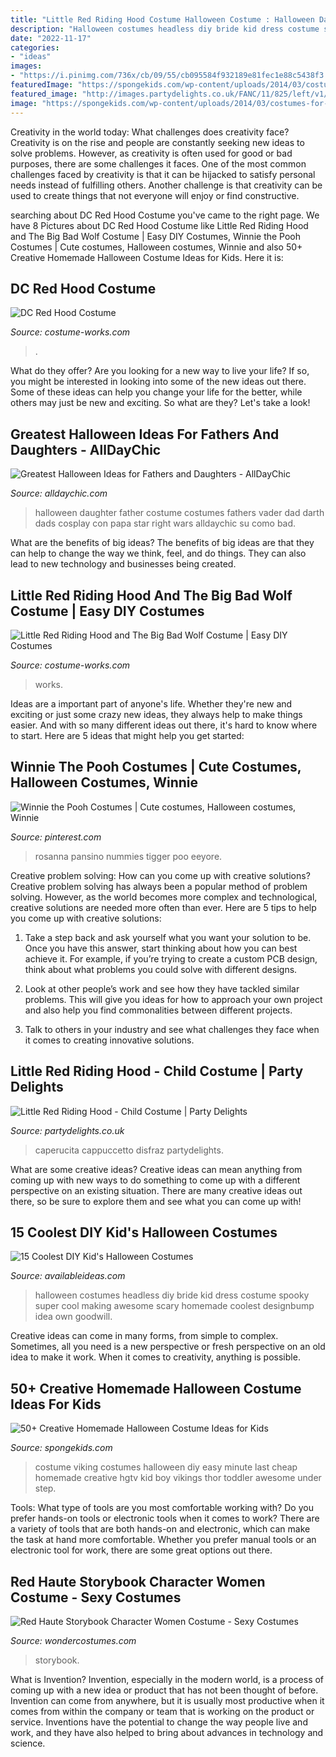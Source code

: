 ```yaml
---
title: "Little Red Riding Hood Costume Halloween Costume : Halloween Daughter Father Costume Costumes Fathers Vader Dad Darth Dads Cosplay Con Papa Star Right Wars Alldaychic Su Como Bad"
description: "Halloween costumes headless diy bride kid dress costume spooky super cool making awesome scary homemade coolest designbump idea own goodwill"
date: "2022-11-17"
categories:
- "ideas"
images:
- "https://i.pinimg.com/736x/cb/09/55/cb095584f932189e81fec1e88c5438f3.jpg"
featuredImage: "https://spongekids.com/wp-content/uploads/2014/03/costumes-for-kids/14-viking-kid-costume-idea.jpg"
featured_image: "http://images.partydelights.co.uk/FANC/11/825/left/v1/flxm/2.jpg"
image: "https://spongekids.com/wp-content/uploads/2014/03/costumes-for-kids/14-viking-kid-costume-idea.jpg"
---
```



Creativity in the world today: What challenges does creativity face?
Creativity is on the rise and people are constantly seeking new ideas to solve problems. However, as creativity is often used for good or bad purposes, there are some challenges it faces. One of the most common challenges faced by creativity is that it can be hijacked to satisfy personal needs instead of fulfilling others. Another challenge is that creativity can be used to create things that not everyone will enjoy or find constructive.

	

		
searching about DC Red Hood Costume you've came to the right page. We have 8 Pictures about DC Red Hood Costume like Little Red Riding Hood and The Big Bad Wolf Costume | Easy DIY Costumes, Winnie the Pooh Costumes | Cute costumes, Halloween costumes, Winnie and also 50+ Creative Homemade Halloween Costume Ideas for Kids. Here it is:
		
    
## DC Red Hood Costume

<img loading=lazy src="https://photos.costume-works.com/full/red_hood.jpg" onerror="this.onerror=null;this.src='https://tse3.mm.bing.net/th?id=OIP.VVvxFS-xL_t6A17TXDZVUgDYEg&amp;pid=15.1';" alt="DC Red Hood Costume">

_Source: costume-works.com_

>. 

	

What do they offer?
Are you looking for a new way to live your life? If so, you might be interested in looking into some of the new ideas out there. Some of these ideas can help you change your life for the better, while others may just be new and exciting. So what are they? Let's take a look!

    
## Greatest Halloween Ideas For Fathers And Daughters - AllDayChic

<img loading=lazy src="http://alldaychic.com/wp-content/uploads/2016/10/father-daughter-halloween-costumes-idea.jpg" onerror="this.onerror=null;this.src='https://tse4.mm.bing.net/th?id=OIP.w0ZJpMKhbVNv1QB55qDDSwHaLG&amp;pid=15.1';" alt="Greatest Halloween Ideas for Fathers and Daughters - AllDayChic">

_Source: alldaychic.com_

>halloween daughter father costume costumes fathers vader dad darth dads cosplay con papa star right wars alldaychic su como bad. 

	

What are the benefits of big ideas?
The benefits of big ideas are that they can help to change the way we think, feel, and do things. They can also lead to new technology and businesses being created.

    
## Little Red Riding Hood And The Big Bad Wolf Costume | Easy DIY Costumes

<img loading=lazy src="https://photos.costume-works.com/full/little_red_riding_hood_and_the_big_bad_wolf66.jpg" onerror="this.onerror=null;this.src='https://tse3.mm.bing.net/th?id=OIP.tY2cnRiPGUiVVKVXudl5PQHaNK&amp;pid=15.1';" alt="Little Red Riding Hood and The Big Bad Wolf Costume | Easy DIY Costumes">

_Source: costume-works.com_

>works. 

	

Ideas are a important part of anyone's life. Whether they're new and exciting or just some crazy new ideas, they always help to make things easier. And with so many different ideas out there, it's hard to know where to start. Here are 5 ideas that might help you get started: 

    
## Winnie The Pooh Costumes | Cute Costumes, Halloween Costumes, Winnie

<img loading=lazy src="https://i.pinimg.com/736x/cb/09/55/cb095584f932189e81fec1e88c5438f3.jpg" onerror="this.onerror=null;this.src='https://tse1.mm.bing.net/th?id=OIP.9Zw7_4-6p34zSD0pvyLYggHaJ3&amp;pid=15.1';" alt="Winnie the Pooh Costumes | Cute costumes, Halloween costumes, Winnie">

_Source: pinterest.com_

>rosanna pansino nummies tigger poo eeyore. 

	

Creative problem solving: How can you come up with creative solutions?
Creative problem solving has always been a popular method of problem solving. However, as the world becomes more complex and technological, creative solutions are needed more often than ever. Here are 5 tips to help you come up with creative solutions:
1. Take a step back and ask yourself what you want your solution to be. Once you have this answer, start thinking about how you can best achieve it. For example, if you’re trying to create a custom PCB design, think about what problems you could solve with different designs.

2. Look at other people’s work and see how they have tackled similar problems. This will give you ideas for how to approach your own project and also help you find commonalities between different projects.

3. Talk to others in your industry and see what challenges they face when it comes to creating innovative solutions.

    
## Little Red Riding Hood - Child Costume | Party Delights

<img loading=lazy src="http://images.partydelights.co.uk/FANC/11/825/left/v1/flxm/2.jpg" onerror="this.onerror=null;this.src='https://tse4.mm.bing.net/th?id=OIP.aT8Dpb3Vkpko6FgB2l4h9QHaJ4&amp;pid=15.1';" alt="Little Red Riding Hood - Child Costume | Party Delights">

_Source: partydelights.co.uk_

>caperucita cappuccetto disfraz partydelights. 

	

What are some creative ideas?
Creative ideas can mean anything from coming up with new ways to do something to come up with a different perspective on an existing situation. There are many creative ideas out there, so be sure to explore them and see what you can come up with!

    
## 15 Coolest DIY Kid&#039;s Halloween Costumes

<img loading=lazy src="http://availableideas.com/wp-content/uploads/2015/10/This-super-spooky-headless-bride.jpg" onerror="this.onerror=null;this.src='https://tse4.mm.bing.net/th?id=OIP.C-6WzF3a_W4spDeYvFjTsgHaLn&amp;pid=15.1';" alt="15 Coolest DIY Kid&#039;s Halloween Costumes">

_Source: availableideas.com_

>halloween costumes headless diy bride kid dress costume spooky super cool making awesome scary homemade coolest designbump idea own goodwill. 

	

Creative ideas can come in many forms, from simple to complex. Sometimes, all you need is a new perspective or fresh perspective on an old idea to make it work. When it comes to creativity, anything is possible.

    
## 50+ Creative Homemade Halloween Costume Ideas For Kids

<img loading=lazy src="https://spongekids.com/wp-content/uploads/2014/03/costumes-for-kids/14-viking-kid-costume-idea.jpg" onerror="this.onerror=null;this.src='https://tse4.mm.bing.net/th?id=OIP.kBJraeWhzDVoJBml9cWY9gHaKN&amp;pid=15.1';" alt="50+ Creative Homemade Halloween Costume Ideas for Kids">

_Source: spongekids.com_

>costume viking costumes halloween diy easy minute last cheap homemade creative hgtv kid boy vikings thor toddler awesome under step. 

	

Tools: What type of tools are you most comfortable working with?
Do you prefer hands-on tools or electronic tools when it comes to work? There are a variety of tools that are both hands-on and electronic, which can make the task at hand more comfortable. Whether you prefer manual tools or an electronic tool for work, there are some great options out there.

    
## Red Haute Storybook Character Women Costume - Sexy Costumes

<img loading=lazy src="https://img.wondercostumes.com/products/16-3/red-haute-storybook-character-women-costume.jpg" onerror="this.onerror=null;this.src='https://tse1.mm.bing.net/th?id=OIP.W3f8MhGXn-RZZHxCFcPDSwHaKX&amp;pid=15.1';" alt="Red Haute Storybook Character Women Costume - Sexy Costumes">

_Source: wondercostumes.com_

>storybook. 

	

What is Invention?
Invention, especially in the modern world, is a process of coming up with a new idea or product that has not been thought of before. Invention can come from anywhere, but it is usually most productive when it comes from within the company or team that is working on the product or service. Inventions have the potential to change the way people live and work, and they have also helped to bring about advances in technology and science.

